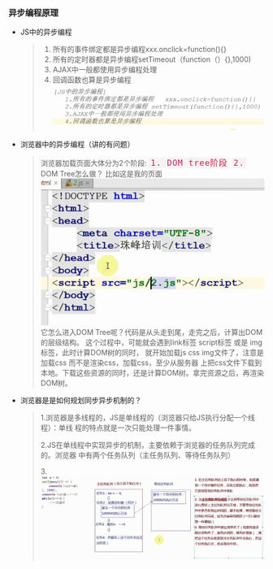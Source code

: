 ### 异步编程原理
- JS中的异步编程

  > 1. 所有的事件绑定都是异步编程xxx.onclick=function(){} 
  > 2. 所有的定时器都是异步编程setTimeout（function（）{},1000)
  > 3. AJAX中一般都使用异步编程处理
  > 4. 回调函数也算是异步编程
![JS中的异步编程.png](JS中的异步编程.png)

- 浏览器中的异步编程（讲的有问题）
  > 浏览器加载页面大体分为2个阶段: `1. DOM tree阶段` `2.`
  > DOM Tree怎么做？ 比如这是我的页面![DOMTree页面](../DOMTree页面.png)
它怎么进入DOM Tree呢？代码是从头走到尾，走完之后，计算出DOM的层级结构。
这个过程中，可能就会遇到link标签 script标签 或是 img标签，此时计算DOM树的同时，
就开始加载js css img文件了，注意是 加载css 而不是渲染css，加载css，至少从服务器
上把css文件下载到本地。下载这些资源的同时，还是计算DOM树。拿完资源之后，再渲染DOM树。

- 浏览器是是如何规划同步异步机制的？
  > 1.浏览器是多线程的，JS是单线程的（浏览器只给JS执行分配一个线程）：单线
  程的特点就是一次只能处理一件事情。
  > 
  > 2.JS在单线程中实现异步的机制，主要依赖于浏览器的任务队列完成的。浏览器
  中有两个任务队列（主任务队列、等待任务队列）
  >
  > 3.![3.代码03的主任务队列&等待任务对列-图解.png](3.代码03的主任务队列&等待任务对列-图解.png)
<style>
    code{
        padding: 1px 4px;
        font-size: 16px;
        color:rgba(199,37,78);
        background-color:rgba(249,242,244);
        letter-spacing: 1px;
    }

    .span-red{
        display: inline-block;
        padding: 1px 4px;
        font-size: 16px;
        color:rgba(199,37,78);
        background-color:rgba(249,242,244);
        letter-spacing: 1px;
    }
</style>
